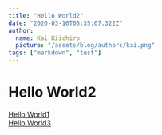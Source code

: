 ```yaml
---
title: "Hello World2"
date: "2020-03-16T05:35:07.322Z"
author:
  name: Kai Kiichiro
  picture: "/assets/blog/authors/kai.png"
tags: ["markdown", "test"]
---
```


# Hello World2

[Hello World1](/posts/hello-world1)  
[Hello World3](/posts/hello-world3)
